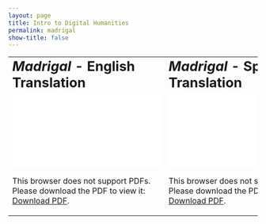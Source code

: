```yaml
---
layout: page
title: Intro to Digital Humanities
permalink: madrigal
show-title: false
---
```

<table border="0">
 <tr>
    <td><b style="font-size:27px"><i>Madrigal</i> - English Translation</b></td>
    <td><b style="font-size:27px"><i>Madrigal</i> - Spanish Translation</b></td>
 </tr>
 <tr>
    <td><object data="assets/pdfs/madrigal-english.pdf" type="application/pdf" width="500px" height="600px">
    <embed src="assets/pdfs/madrigal-english.pdf">
        <p>This browser does not support PDFs. Please download the PDF to view it: <a href="assets/pdfs/madrigal-english.pdf">Download PDF</a>.</p>
    </embed>
</object>
</td>
    <td><object data="assets/pdfs/madrigal-spanish.pdf" type="application/pdf" width="500px" height="600px">
    <embed src="assets/pdfs/madrigal-spanish.pdf">
        <p>This browser does not support PDFs. Please download the PDF to view it: <a href="assets/pdfs/madrigal-spanish.pdf">Download PDF</a>.</p>
    </embed>
</object></td>
 </tr>
</table>
